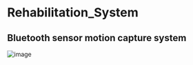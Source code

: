 # Rehabilitation_System
## Bluetooth sensor motion capture system
![image](https://github.com/kratos236/Rehabilitation_System-/blob/master/readme/1.JPG)
